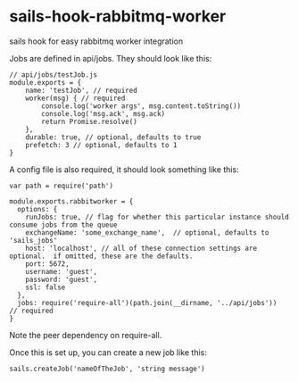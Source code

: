 # sails-hook-rabbitmq-worker
sails hook for easy rabbitmq worker integration


Jobs are defined in api/jobs.  They should look like this:
```
// api/jobs/testJob.js
module.exports = {
    name: 'testJob', // required
    worker(msg) { // required
        console.log('worker args', msg.content.toString())
        console.log('msg.ack', msg.ack)
        return Promise.resolve()
    },
    durable: true, // optional, defaults to true
    prefetch: 3 // optional, defaults to 1
}
```
A config file is also required, it should look something like this:
```
var path = require('path')

module.exports.rabbitworker = {
  options: {
    runJobs: true, // flag for whether this particular instance should consume jobs from the queue
    exchangeName: 'some_exchange_name',  // optional, defaults to 'sails_jobs'
    host: 'localhost', // all of these connection settings are optional.  if omitted, these are the defaults.
    port: 5672,
    username: 'guest',
    password: 'guest',
    ssl: false
  },
  jobs: require('require-all')(path.join(__dirname, '../api/jobs'))  // required
}
```
Note the peer dependency on require-all.

Once this is set up, you can create a new job like this:
```
sails.createJob('nameOfTheJob', 'string message')
```


